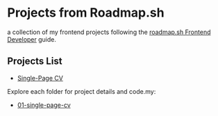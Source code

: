 # Projects from Roadmap.sh

 a collection of my frontend projects following the [roadmap.sh Frontend Developer](https://roadmap.sh/frontend) guide.

## Projects List
- [Single-Page CV](https://roadmap.sh/projects/single-page-cv) 

Explore each folder for project details and code.my:

- [01-single-page-cv](./Frontend/01-single-page-cv/) 
